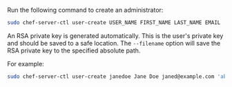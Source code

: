 Run the following command to create an administrator:

```bash
sudo chef-server-ctl user-create USER_NAME FIRST_NAME LAST_NAME EMAIL 'PASSWORD' --filename FILE_NAME
```

An RSA private key is generated automatically. This is the user's
private key and should be saved to a safe location. The `--filename`
option will save the RSA private key to the specified absolute path.

For example:

```bash
sudo chef-server-ctl user-create janedoe Jane Doe janed@example.com 'abc123' --filename /path/to/janedoe.pem
```
